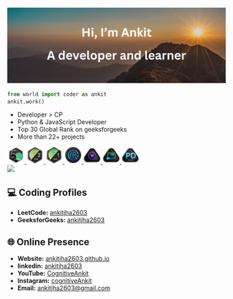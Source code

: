 <p align="center">
  <img src="thumbnail.png" alt="ankitjha2603">
</p>

```python
from world import coder as ankit
ankit.work()
```

 - Developer > CP
 - Python & JavaScript Developer
 - Top 30 Global Rank on geeksforgeeks
 - More than 22+ projects
<!------------------------------------------>
<!-- SECTION:  leetcode badge-->
<a href="https://leetcode.com/ankitjha2603/">
    <img src="leetcode_badge/2024-50.gif" width="40px"></img>
</a>
<a href="https://leetcode.com/ankitjha2603/">
    <img src="leetcode_badge/2024-02.gif" width="40px"></img>
</a>
<a href="https://leetcode.com/ankitjha2603/">
    <img src="leetcode_badge/2024-01.gif" width="40px"></img>
</a>
<a href="https://leetcode.com/ankitjha2603/">
    <img src="leetcode_badge/LeetCode_75.gif" width="40px"></img>
</a>
<a href="https://leetcode.com/ankitjha2603/">
    <img src="leetcode_badge/Top_100_Liked.gif" width="40px"></img>
</a>
<a href="https://leetcode.com/ankitjha2603/">
    <img src="leetcode_badge/Top_Interview_150.gif" width="40px"></img>
</a>
<a href="https://leetcode.com/ankitjha2603/">
    <img src="leetcode_badge/Introduction_to_Pandas.gif" width="40px"></img>
</a>
<br>
<a href="https://leetcode.com/ankitjha2603/">
    <!--<img src="https://leetcard.jacoblin.cool/ankitjha2603?ext=activity"></img>-->
    <img src="https://leetcard.jacoblin.cool/ankitjha2603?ext=contest"></img>
<a>


<!------------------------------------------>

<!------------------------------------------>
<!-- SECTION: contact me -->

## 💻 Coding Profiles

- **LeetCode:** [ankitjha2603](https://leetcode.com/ankitjha2603/)
- **GeeksforGeeks:** [ankitjha2603](https://auth.geeksforgeeks.org/user/ankitjha2603)

## 🌐 Online Presence

- **Website:** [ankitjha2603.github.io](https://ankitjha2603.github.io/)
- **linkedin:** [ankitjha2603](https://linkedin.com/in/ankitjha2603)
- **YouTube:** [CognitiveAnkit](https://www.youtube.com/@cognitiveAnkit)
- **Instagram:** [cognitiveAnkit](https://www.instagram.com/cognitiveAnkit/)
- **Email:** <a href="mailto:ankitjha2603@gmail.com">ankitjha2603@gmail.com</a>


<!--
<a href="https://leetcode.com/ankitjha2603/">
    <img src="leetcode_badge/2024-50.gif" width="40px"></img>
</a>
<a href="https://leetcode.com/ankitjha2603/">
    <img src="leetcode_badge/2024-02.gif" width="40px"></img>
</a>
<a href="https://leetcode.com/ankitjha2603/">
    <img src="leetcode_badge/2024-01.gif" width="40px"></img>
</a>
<a href="https://leetcode.com/ankitjha2603/">
    <img src="leetcode_badge/LeetCode_75.gif" width="40px"></img>
</a>
<a href="https://leetcode.com/ankitjha2603/">
    <img src="leetcode_badge/Top_100_Liked.gif" width="40px"></img>
</a>
<a href="https://leetcode.com/ankitjha2603/">
    <img src="leetcode_badge/Top_Interview_150.gif" width="40px"></img>
</a>
<a href="https://leetcode.com/ankitjha2603/">
    <img src="leetcode_badge/Introduction_to_Pandas.gif" width="40px"></img>
</a>



```javascript
import { expert as ankit } from 'world';
ankit.work();
```
# Leetcode
<p class="leetcode-210DayCodeChallenge">
  currently doing
  <a href="https://www.linkedin.com/feed/hashtag/?keywords=210daycodechallenge" target="_blank" class="box">
      <img src="210DayCodeChallenge.png?t=2" width="210px"></img>
  </a>
  with leetcode
</p>
-->

